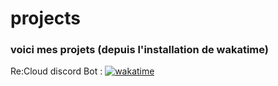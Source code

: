 # projects
### voici mes projets (depuis l'installation de wakatime)

Re:Cloud discord Bot : [![wakatime](https://wakatime.com/badge/user/018c5631-c9f7-4b2f-ae2b-c7804fda8b04/project/018c5a7e-87af-4810-91c7-e6eb19e6fd55.svg)](https://wakatime.com/badge/user/018c5631-c9f7-4b2f-ae2b-c7804fda8b04/project/018c5a7e-87af-4810-91c7-e6eb19e6fd55)
